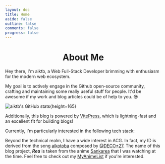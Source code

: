 ```yaml
---
layout: doc
title: Home
aside: false
outline: false
comments: false
progress: false
---
```


<script setup lang="ts">
import Framework from '.vitepress/theme/components/VFramework.vue';
import Contact  from '.vitepress/theme/components/VContact.vue';
</script>

<h1 align="center">About Me</h1>

Hey there, I'm aiktb, a Web Full-Stack Developer brimming with enthusiasm for the modern web ecosystem.

My goal is to actively engage in the Github open-source community, crafting and maintaining some really useful stuff for people. It'd be awesome if my work and blog articles could be of help to you. 😎

![aiktb's GitHub stats](https://github-readme-stats.vercel.app/api?username=aiktb&theme=transparent&show_icons=true&rank_icon=github&hide_border=true&title_color=4df5ff&text_color=a9d5c4&icon_color=4df5ff&hide_title=true){height=165}

Additionally, this blog is powered by [VitePress](https://vitepress.dev/), which is lightning-fast and an excellent fit for building blogs!

Currently, I'm particularly interested in the following tech stack:

<Framework />

Beyond the technical realm, I have a wide interest in ACG. In fact, my ID is derived from the song [aikotoba](https://www.youtube.com/watch?v=WptXk39wiIQ) composed by [@DECO\*27](https://twitter.com/DECO27). The name of this blog project, **_Rea_** is taken from the anime [Sankarea](https://ja.wikipedia.org/wiki/%E3%81%95%E3%82%93%E3%81%8B%E3%82%8C%E3%81%82) that I was watching at the time. Feel free to check out my [MyAnimeList](https://myanimelist.net/profile/aiktb) if you're interested.

<Contact />
